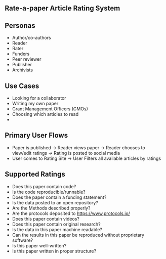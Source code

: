 ## Rate-a-paper Article Rating System


## Personas



*   Author/co-authors
*   Reader
*   Rater
*   Funders
*   Peer reviewer
*   Publisher
*   Archivists


## Use Cases



*   Looking for a collaborator
*   Writing my own paper
*   Grant Management Officers (GMOs)
*   Choosing which articles to read
*   


## Primary User Flows



*   Paper is published -> Reader views paper -> Reader chooses to view/edit ratings -> Rating is posted to social media
*   User comes to Rating Site -> User Filters all available articles by ratings 


## Supported Ratings



*   Does this paper contain code?
*   Is the code reproducible/runnable?
*   Does the paper contain a funding statement?
*   Is the data posted to an open repository?
*   Are the Methods described properly?
*   Are the protocols deposited to https://www.protocols.io/
*   Does this paper contain videos?
*   Does this paper contain original research?
*   Is the data in this paper machine readable?
*   Can the results in this paper be reproduced without proprietary software?
*   Is this paper well-written?
*   Is this paper written in proper structure?
